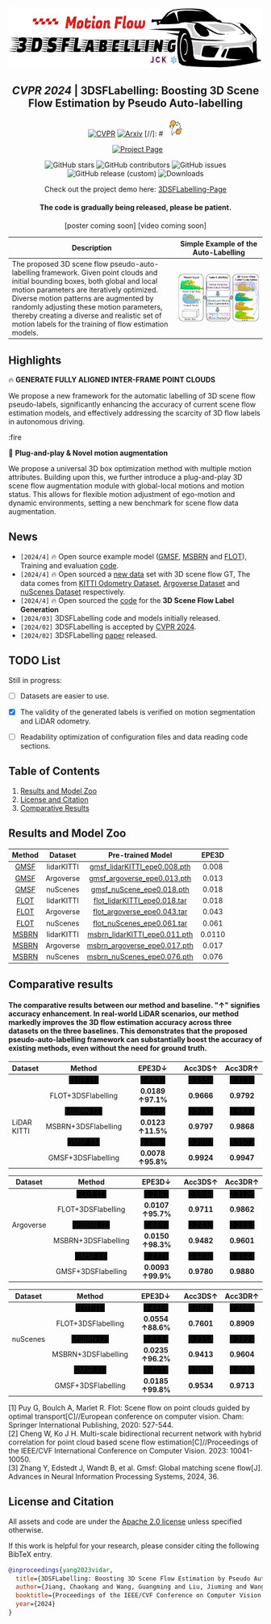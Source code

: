 <div align="center">    
<img src="images/logo.jpg" width="600" height="120" alt="Celebration"/>   

## *CVPR 2024* | 3DSFLabelling: Boosting 3D Scene Flow Estimation by Pseudo Auto-labelling 
[![CVPR](http://img.shields.io/badge/CVPR-2024-4b44ce.svg)](https://arxiv.org/pdf/2402.18146.pdf)
[![Arxiv](http://img.shields.io/badge/Arxiv-2402.10668-B31B1B.svg)](https://arxiv.org/abs/2402.18146)
[//]: # <img src="images/celebration.gif" width="35" height="35" alt="Celebration"/>

<a href='[https://jiangchaokang.github.io/3DSFLabelling-Page/](https://jiangchaokang.github.io/3DSFLabelling-Page/)' style='padding-left: 0.5rem;'>
<img src='https://img.shields.io/badge/Project-Page-blue?style=flat&logo=Google%20chrome&logoColor=blue' alt='Project Page'> </a>

![GitHub stars](https://img.shields.io/github/stars/jiangchaokang/3DSFLabelling)
![GitHub contributors](https://img.shields.io/github/contributors/jiangchaokang/3DSFLabelling)
![GitHub issues](https://img.shields.io/github/issues-raw/jiangchaokang/3DSFLabelling)
![GitHub release (custom)](https://img.shields.io/badge/release-V0.1-blue)
![Downloads](https://img.shields.io/github/downloads/jiangchaokang/3DSFLabelling/total)


Check out the project demo here: [3DSFLabelling-Page](https://jiangchaokang.github.io/3DSFLabelling-Page/)

#### The code is gradually being released, please be patient.
[poster coming soon] [video coming soon]

| Description | Simple Example of the Auto-Labelling |
|-------------|-------|
| The proposed 3D scene flow pseudo-auto-labelling framework. Given point clouds and initial bounding boxes, both global and local motion parameters are iteratively optimized. Diverse motion patterns are augmented by randomly adjusting these motion parameters, thereby creating a diverse and realistic set of motion labels for the training of flow estimation models. | ![The proposed 3D scene flow pseudo-auto-labelling framework. Given point clouds and initial bounding boxes, both global and local motion parameters are iteratively optimized. Diverse motion patterns are augmented by randomly adjusting these motion parameters.](images/abstract.jpg) |
</div>



## Highlights <a name="highlights"></a>

:fire: **GENERATE FULLY ALIGNED INTER-FRAME POINT CLOUDS**

We propose a new framework for the automatic labelling of 3D scene flow pseudo-labels, significantly enhancing the accuracy of current scene flow estimation models, and effectively addressing the scarcity of 3D flow labels in autonomous driving.

:fire 

:star2: **Plug-and-play & Novel motion augmentation**

We propose a universal 3D box optimization method with multiple motion attributes. Building upon this, we further introduce a plug-and-play 3D scene flow augmentation module with global-local motions and motion status. This allows for flexible motion adjustment of ego-motion and dynamic environments, setting a new benchmark for scene flow data augmentation.


## News <a name="news"></a>

- `[2024/4]` :fire: Open source example model ([GMSF](https://github.com/ZhangYushan3/GMSF/tree/main), [MSBRN](https://github.com/cwc1260/MSBRN) and [FLOT](https://github.com/valeoai/FLOT/tree/master)), Training and evaluation [code](https://github.com/jiangchaokang/3DSFLabelling/tree/main/Baseline). 
- `[2024/4]` :fire: Open sourced a [new data](https://github.com/jiangchaokang/3DSFLabelling/tree/main/Data) set with 3D scene flow GT, The data comes from [KITTI Odometry Dataset](https://www.cvlibs.net/datasets/kitti/eval_odometry.php), [Argoverse Dataset](https://www.argoverse.org/av2.html#download-link) and [nuScenes Dataset](https://www.argoverse.org/av2.html#download-link) respectively.
- `[2024/4]` :fire: Open sourced the [code](https://github.com/jiangchaokang/3DSFLabelling/tree/main/Gen_SF_label) for the **3D Scene Flow Label Generation**
- `[2024/03]` 3DSFLabelling code and models initially released.
- `[2024/02]` 3DSFLabelling is accepted by [CVPR 2024](https://cvpr.thecvf.com/virtual/2024/papers.html?filter=titles&search=3DSFLabelling:+Boosting+3D+Scene+Flow+Estimation+by+Pseudo+Auto-labelling).
- `[2024/02]` 3DSFLabelling [paper](https://arxiv.org/abs/2402.18146) released.

## TODO List <a name="TODO List"></a>

Still in progress:
- [ ] Datasets are easier to use.
- [x] The validity of the generated labels is verified on motion segmentation and LiDAR odometry.
- [ ] Readability optimization of configuration files and data reading code sections.


## Table of Contents

1. [Results and Model Zoo](#models)
2. [License and Citation](#license-and-citation)
3. [Comparative Results](#Comparative)

## Results and Model Zoo <a name="models"></a>

| Method | Dataset | Pre-trained Model | EPE3D |
|:------:|:--------:|:------------------:|:-----:|
| [GMSF](https://proceedings.neurips.cc/paper_files/paper/2023/hash/cb1c4782f159b55380b4584671c4fd88-Abstract-Conference.html)   | lidarKITTI | [gmsf_lidarKITTI_epe0.008.pth](https://drive.google.com/file/d/1EhkAP1cPZt3OgLW9Vw5l8qfBTAMtEwtG/view?usp=drive_link) | 0.008 |
| [GMSF](https://proceedings.neurips.cc/paper_files/paper/2023/hash/cb1c4782f159b55380b4584671c4fd88-Abstract-Conference.html)   | Argoverse   | [gmsf_argoverse_epe0.013.pth](https://drive.google.com/file/d/1fbQqIgPguFhFjA_0pNrM1rTmvAgejgIZ/view?usp=drive_link) | 0.013 |
| [GMSF](https://proceedings.neurips.cc/paper_files/paper/2023/hash/cb1c4782f159b55380b4584671c4fd88-Abstract-Conference.html)   | nuScenes    | [gmsf_nuScene_epe0.018.pth](https://drive.google.com/file/d/1YzewTDHpYEyPAn7iIg8Mvy6hmSguDZx-/view?usp=drive_link) | 0.018 |
| [FLOT](https://www.ecva.net/papers/eccv_2020/papers_ECCV/papers/123730528.pdf)   | lidarKITTI | [flot_lidarKITTI_epe0.018.tar](sf_model/checkpoints/flot_lidarKITTI_epe0.018.tar) | 0.018 |
| [FLOT](https://www.ecva.net/papers/eccv_2020/papers_ECCV/papers/123730528.pdf)   | Argoverse   | [flot_argoverse_epe0.043.tar](sf_model/checkpoints/flot_argoverse_epe0.043.tar) | 0.043 |
| [FLOT](https://www.ecva.net/papers/eccv_2020/papers_ECCV/papers/123730528.pdf)   | nuScenes    | [flot_nuScenes_epe0.061.tar](sf_model/checkpoints/flot_nuScenes_epe0.061.tar) | 0.061 |
| [MSBRN](https://openaccess.thecvf.com/content/ICCV2023/papers/Cheng_Multi-Scale_Bidirectional_Recurrent_Network_with_Hybrid_Correlation_for_Point_Cloud_ICCV_2023_paper.pdf)  | lidarKITTI | [msbrn_lidarKITTI_epe0.011.pth](sf_model/checkpoints/msbrn_lidarKITTI_epe0.011.pth) | 0.0110 |
| [MSBRN](https://openaccess.thecvf.com/content/ICCV2023/papers/Cheng_Multi-Scale_Bidirectional_Recurrent_Network_with_Hybrid_Correlation_for_Point_Cloud_ICCV_2023_paper.pdf)   | Argoverse   | [msbrn_argoverse_epe0.017.pth](sf_model/checkpoints/msbrn_argoverse_epe0.017.pth) | 0.017 |
| [MSBRN](https://openaccess.thecvf.com/content/ICCV2023/papers/Cheng_Multi-Scale_Bidirectional_Recurrent_Network_with_Hybrid_Correlation_for_Point_Cloud_ICCV_2023_paper.pdf)   | nuScenes    | [msbrn_nuScenes_epe0.076.pth](sf_model/checkpoints/msbrn_nuScenes_epe0.076.pth) | 0.076 |


## Comparative results <a name="Comparative"></a>
#### The comparative results between our method and baseline.  "↑" signifies accuracy enhancement. In real-world LiDAR scenarios, our method markedly improves the 3D flow estimation accuracy across three datasets on the three baselines. This demonstrates that the proposed pseudo-auto-labelling framework can substantially boost the accuracy of existing methods, even without the need for ground truth.

| Dataset | Method | EPE3D↓ | Acc3DS↑ | Acc3DR↑ |
|:---:|:---:|:---:|:---:|:---:|
|  | <span style="background-color:#000000">FLOT [1]</span> | <span style="background-color:#000000">0.6532</span> | <span style="background-color:#000000">0.1554</span> | <span style="background-color:#000000">0.3130</span> |
|  | FLOT+3DSFlabelling | **0.0189** **↑97.1%** | **0.9666** | **0.9792** |
|  | <span style="background-color:#000000">MSBRN [2]</span> | <span style="background-color:#000000">0.0139</span> | <span style="background-color:#000000">0.9752</span> | <span style="background-color:#000000">0.9847</span> |
| <div style="text-align:left">LiDAR<br>KITTI</div> | MSBRN+3DSFlabelling | **0.0123** **↑11.5%** | **0.9797** | **0.9868** |
|  | <span style="background-color:#000000">GMSF [3]</span> | <span style="background-color:#000000">0.1900</span> | <span style="background-color:#000000">0.2962</span> | <span style="background-color:#000000">0.5502</span> |
|  | GMSF+3DSFlabelling | **0.0078** **↑95.8%** | **0.9924** | **0.9947** |


| Dataset | Method | EPE3D↓ | Acc3DS↑ | Acc3DR↑ |
|:---:|:---:|:---:|:---:|:---:|
|  | <span style="background-color:#000000">FLOT [1]</span> | <span style="background-color:#000000">0.2491</span> | <span style="background-color:#000000">0.0946</span> | <span style="background-color:#000000">0.3126</span> |
|  | FLOT+3DSFlabelling | **0.0107** **↑95.7%** | **0.9711** | **0.9862** |
| Argoverse | <span style="background-color:#000000">MSBRN [2]</span> | <span style="background-color:#000000">0.8691</span> | <span style="background-color:#000000">0.2432</span> | <span style="background-color:#000000">0.2854</span> |
|  | MSBRN+3DSFlabelling | **0.0150** **↑98.3%** | **0.9482** | **0.9601** |
|  | <span style="background-color:#000000">GMSF [3]</span> | <span style="background-color:#000000">7.2776</span> | <span style="background-color:#000000">0.0036</span> | <span style="background-color:#000000">0.0144</span> |
|  | GMSF+3DSFlabelling | **0.0093** **↑99.9%** | **0.9780** | **0.9880** |

| Dataset | Method | EPE3D↓ | Acc3DS↑ | Acc3DR↑ |
|:---:|:---:|:---:|:---:|:---:|
|  | <span style="background-color:#000000">FLOT [1]</span> | <span style="background-color:#000000">0.4858</span> | <span style="background-color:#000000">0.0821</span> | <span style="background-color:#000000">0.2669</span> |
|  | FLOT+3DSFlabelling | **0.0554** **↑88.6%** | **0.7601** | **0.8909** |
| nuScenes | <span style="background-color:#000000">MSBRN [2]</span> | <span style="background-color:#000000">0.6137</span> | <span style="background-color:#000000">0.2354</span> | <span style="background-color:#000000">0.2924</span> |
|  | MSBRN+3DSFlabelling | **0.0235** **↑96.2%** | **0.9413** | **0.9604** |
|  | <span style="background-color:#000000">GMSF [3]</span> | <span style="background-color:#000000">9.4231</span> | <span style="background-color:#000000">0.0034</span> | <span style="background-color:#000000">0.0086</span> |
|  | GMSF+3DSFlabelling | **0.0185** **↑99.8%** | **0.9534** | **0.9713** |

<a id="1">[1]</a> Puy G, Boulch A, Marlet R. Flot: Scene flow on point clouds guided by optimal transport[C]//European conference on computer vision. Cham: Springer International Publishing, 2020: 527-544.    
<a id="2">[2]</a> Cheng W, Ko J H. Multi-scale bidirectional recurrent network with hybrid correlation for point cloud based scene flow estimation[C]//Proceedings of the IEEE/CVF International Conference on Computer Vision. 2023: 10041-10050.    
<a id="3">[3]</a> Zhang Y, Edstedt J, Wandt B, et al. Gmsf: Global matching scene flow[J]. Advances in Neural Information Processing Systems, 2024, 36.


## License and Citation <a name="license-and-citation"></a>

All assets and code are under the [Apache 2.0 license](./LICENSE) unless specified otherwise.

If this work is helpful for your research, please consider citing the following BibTeX entry.

``` bibtex
@inproceedings{yang2023vidar,
  title={3DSFLabelling: Boosting 3D Scene Flow Estimation by Pseudo Auto-labelling},
  author={Jiang, Chaokang and Wang, Guangming and Liu, Jiuming and Wang, Hesheng and Ma, Zhuang and Liu, Zhenqiang and Liang, Zhujin and Shan, Yi and Du, Dalong},
  booktitle={Proceedings of the IEEE/CVF Conference on Computer Vision and Pattern Recognition},
  year={2024}
}
```
